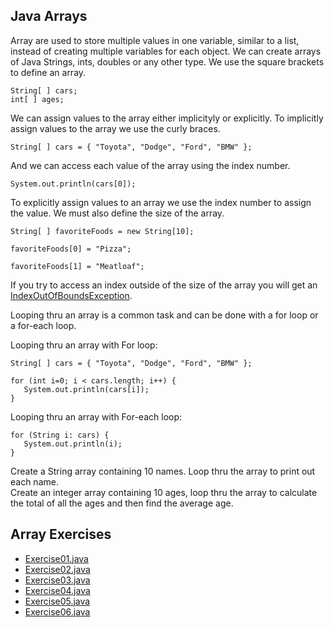 <h2>Java Arrays</h2>
Array are used to store multiple values in one variable, similar to a list, instead of creating multiple variables for each object.  We can create arrays of Java Strings, ints, doubles or any other type. We use the square brackets to define an array. 

```
String[ ] cars;
int[ ] ages;
```

We can assign values to the array either implicityly or explicitly. To implicitly assign values to the array we use the curly braces. 
```
String[ ] cars = { "Toyota", "Dodge", "Ford", "BMW" };
```
And we can access each value of the array using the index number.
```
System.out.println(cars[0]);
```
To explicitly assign values to an array we use the index number to assign the value. We must also define the size of the array.
```
String[ ] favoriteFoods = new String[10];

favoriteFoods[0] = "Pizza";

favoriteFoods[1] = "Meatloaf";
```
If you try to access an index outside of the size of the array you will get an <a href="https://docs.oracle.com/javase%2F7%2Fdocs%2Fapi%2F%2F/java/lang/IndexOutOfBoundsException.htmlf">IndexOutOfBoundsException</a>. 

Looping thru an array is a common task and can be done with a for loop or a for-each loop. 

Looping thru an array with For loop: 
```
String[ ] cars = { "Toyota", "Dodge", "Ford", "BMW" };

for (int i=0; i < cars.length; i++) {
   System.out.println(cars[i]);
}
```
Looping thru an array with For-each loop:
```
for (String i: cars) {
   System.out.println(i);
}
```
Create a String array containing 10 names.  Loop thru the array to print out each name.  
Create an integer array containing 10 ages, loop thru the array to calculate the total of all the ages and then find the average age.  

<h2>Array Exercises</h2>
  <ul>
    <li> <a href="https://github.com/loriemoffitt/homepage/blob/main/docs/java_exercises/arrays/Exercise01.java">Exercise01.java</a></li>
<li> <a href="https://github.com/loriemoffitt/homepage/blob/main/docs/java_exercises/arrays/Exercise02.java">Exercise02.java</a></li>   
    <li> <a href="https://github.com/loriemoffitt/homepage/blob/main/docs/java_exercises/arrays/Exercise03.java">Exercise03.java</a></li>
    <li> <a href="https://github.com/loriemoffitt/homepage/blob/main/docs/java_exercises/arrays/Exercise04.java">Exercise04.java</a></li>
    <li> <a href="https://github.com/loriemoffitt/homepage/blob/main/docs/java_exercises/arrays/Exercise05.java">Exercise05.java</a></li>
    <li> <a href="https://github.com/loriemoffitt/homepage/blob/main/docs/java_exercises/arrays/Exercise06.java">Exercise06.java</a></li>
  </ul>
